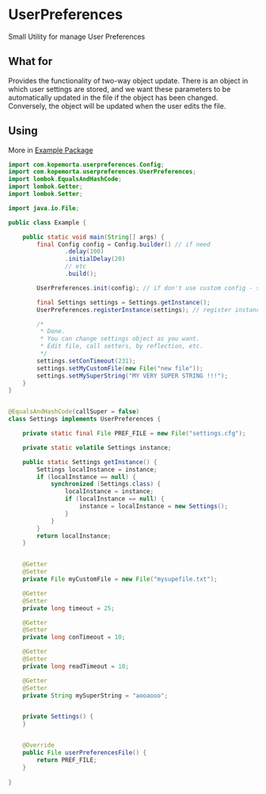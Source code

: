 # UserPreferences

Small Utility for manage User Preferences

## What for

Provides the functionality of two-way object update.
There is an object in which user settings are stored, and we want these parameters to be automatically updated in the file if the object has been changed. 
Conversely, the object will be updated when the user edits the file.


## Using

More in [Example Package](./src/main/java/example)
```java
import com.kopemorta.userpreferences.Config;
import com.kopemorta.userpreferences.UserPreferences;
import lombok.EqualsAndHashCode;
import lombok.Getter;
import lombok.Setter;

import java.io.File;

public class Example {

    public static void main(String[] args) {
        final Config config = Config.builder() // if need
                .delay(100)
                .initialDelay(20)
                // etc
                .build();

        UserPreferences.init(config); // if don't use custom config - skip init

        final Settings settings = Settings.getInstance();
        UserPreferences.registerInstance(settings); // register instance

        /*
         * Done.
         * You can change settings object as you want.
         * Edit file, call setters, by reflection, etc.
         */
        settings.setConTimeout(231);
        settings.setMyCustomFile(new File("new file"));
        settings.setMySuperString("MY VERY SUPER STRING !!!");
    }
}


@EqualsAndHashCode(callSuper = false)
class Settings implements UserPreferences {

    private static final File PREF_FILE = new File("settings.cfg");

    private static volatile Settings instance;

    public static Settings getInstance() {
        Settings localInstance = instance;
        if (localInstance == null) {
            synchronized (Settings.class) {
                localInstance = instance;
                if (localInstance == null) {
                    instance = localInstance = new Settings();
                }
            }
        }
        return localInstance;
    }


    @Getter
    @Setter
    private File myCustomFile = new File("mysupefile.txt");

    @Getter
    @Setter
    private long timeout = 25;

    @Getter
    @Setter
    private long conTimeout = 10;

    @Getter
    @Setter
    private long readTimeout = 10;

    @Getter
    @Setter
    private String mySuperString = "aooaooo";


    private Settings() {
    }


    @Override
    public File userPreferencesFile() {
        return PREF_FILE;
    }
    
}
```

